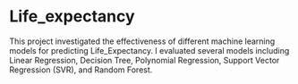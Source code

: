 # Life_expectancy
This project investigated the effectiveness of different machine learning models for predicting Life_Expectancy. I evaluated several models including Linear Regression, Decision Tree, Polynomial Regression, Support Vector Regression (SVR), and Random Forest.
